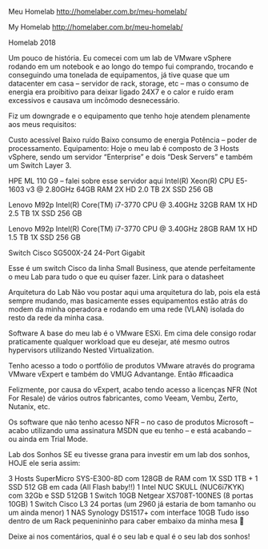 Meu Homelab
http://homelaber.com.br/meu-homelab/

My Homelab
http://homelaber.com.br/meu-homelab/



Homelab 2018

Um pouco de história.
Eu comecei com um lab de VMware vSphere rodando em um notebook e ao longo do tempo fui comprando, trocando e conseguindo uma tonelada de equipamentos, já tive quase que um datacenter em casa – servidor de rack, storage, etc – mas o consumo de energia era proibitivo para deixar ligado 24X7 e o calor e ruído eram excessivos e causava um incômodo desnecessário.

Fiz um downgrade e o equipamento que tenho hoje atendem plenamente aos meus requisitos:

Custo acessível
Baixo ruído
Baixo consumo de energia
Potência – poder de processamento.
Equipamento:
Hoje o meu lab é composto de 3 Hosts vSphere, sendo um servidor “Enterprise” e dois “Desk Servers” e também um Switch Layer 3.

HPE ML 110 G9 – falei sobre esse servidor aqui
Intel(R) Xeon(R) CPU E5-1603 v3 @ 2.80GHz
64GB RAM
2X HD 2.0 TB
2X SSD 256 GB

Lenovo M92p
Intel(R) Core(TM) i7-3770 CPU @ 3.40GHz
32GB RAM
1X HD 2.5 TB
1X SSD 256 GB

Lenovo M92p
Intel(R) Core(TM) i7-3770 CPU @ 3.40GHz
28GB RAM
1X HD 1.5 TB
1X SSD 256 GB

Switch Cisco SG500X-24 24-Port Gigabit

Esse é um switch Cisco da linha Small Business, que atende perfeitamente o meu Lab para tudo o que eu quiser fazer. Link para o datasheet


Arquitetura do Lab
Não vou postar aqui uma arquitetura do lab, pois ela está sempre mudando, mas basicamente esses equipamentos estão atrás do modem da minha operadora e rodando em uma rede (VLAN) isolada do resto da rede da minha casa.

Software
A base do meu lab é o VMware ESXi. Em cima dele consigo rodar praticamente qualquer workload que eu desejar, até mesmo outros hypervisors utilizando Nested Virtualization.

Tenho acesso a todo o portfólio de produtos VMware através do programa VMware vExpert e também do VMUG Advantange. Então #ficaadica

Felizmente, por causa do vExpert, acabo tendo acesso a licenças NFR (Not For Resale) de vários outros fabricantes, como Veeam, Vembu, Zerto, Nutanix, etc.

Os software que não tenho acesso NFR – no caso de produtos Microsoft – acabo utilizando uma assinatura MSDN que eu tenho – e está acabando – ou ainda em Trial Mode.



Lab dos Sonhos
SE eu tivesse grana para investir em um lab dos sonhos, HOJE ele seria assim:

3 Hosts SuperMicro SYS-E300-8D com 128GB de RAM com 1X SSD 1TB + 1 SSD 512 GB em cada (All Flash baby!!)
1 Intel NUC SKULL (NUC6i7KYK) com 32Gb e SSD 512GB
1 Switch 10GB Netgear XS708T-100NES (8 portas 10GB)
1 Switch Cisco L3 24 portas (um 2960 já estaria de bom tamanho ou um ainda menor)
1 NAS Synology DS1517+ com interface 10GB
Tudo isso dentro de um Rack pequenininho para caber embaixo da minha mesa 🙂

Deixe ai nos comentários, qual é o seu lab e qual é o seu lab dos sonhos!
